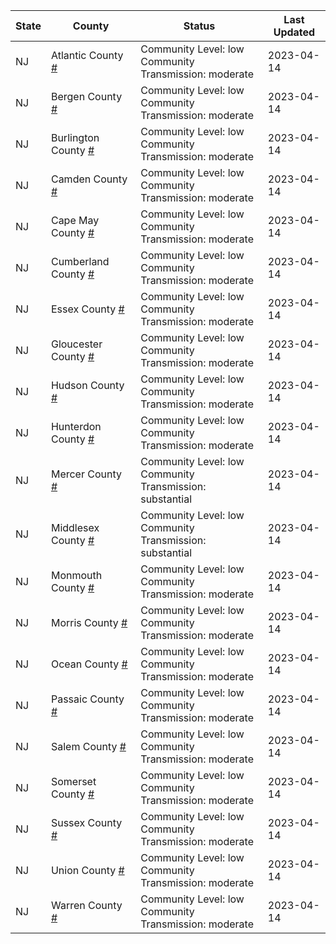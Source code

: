 State | County | Status | Last Updated
--- | --- | --- | --- 
NJ | Atlantic County <a href="#atlantic_county">#</a> | <a name="atlantic_county"></a>Community Level: low<br/>Community Transmission: moderate | 2023-04-14
NJ | Bergen County <a href="#bergen_county">#</a> | <a name="bergen_county"></a>Community Level: low<br/>Community Transmission: moderate | 2023-04-14
NJ | Burlington County <a href="#burlington_county">#</a> | <a name="burlington_county"></a>Community Level: low<br/>Community Transmission: moderate | 2023-04-14
NJ | Camden County <a href="#camden_county">#</a> | <a name="camden_county"></a>Community Level: low<br/>Community Transmission: moderate | 2023-04-14
NJ | Cape May County <a href="#cape_may_county">#</a> | <a name="cape_may_county"></a>Community Level: low<br/>Community Transmission: moderate | 2023-04-14
NJ | Cumberland County <a href="#cumberland_county">#</a> | <a name="cumberland_county"></a>Community Level: low<br/>Community Transmission: moderate | 2023-04-14
NJ | Essex County <a href="#essex_county">#</a> | <a name="essex_county"></a>Community Level: low<br/>Community Transmission: moderate | 2023-04-14
NJ | Gloucester County <a href="#gloucester_county">#</a> | <a name="gloucester_county"></a>Community Level: low<br/>Community Transmission: moderate | 2023-04-14
NJ | Hudson County <a href="#hudson_county">#</a> | <a name="hudson_county"></a>Community Level: low<br/>Community Transmission: moderate | 2023-04-14
NJ | Hunterdon County <a href="#hunterdon_county">#</a> | <a name="hunterdon_county"></a>Community Level: low<br/>Community Transmission: moderate | 2023-04-14
NJ | Mercer County <a href="#mercer_county">#</a> | <a name="mercer_county"></a>Community Level: low<br/>Community Transmission: substantial | 2023-04-14
NJ | Middlesex County <a href="#middlesex_county">#</a> | <a name="middlesex_county"></a>Community Level: low<br/>Community Transmission: substantial | 2023-04-14
NJ | Monmouth County <a href="#monmouth_county">#</a> | <a name="monmouth_county"></a>Community Level: low<br/>Community Transmission: moderate | 2023-04-14
NJ | Morris County <a href="#morris_county">#</a> | <a name="morris_county"></a>Community Level: low<br/>Community Transmission: moderate | 2023-04-14
NJ | Ocean County <a href="#ocean_county">#</a> | <a name="ocean_county"></a>Community Level: low<br/>Community Transmission: moderate | 2023-04-14
NJ | Passaic County <a href="#passaic_county">#</a> | <a name="passaic_county"></a>Community Level: low<br/>Community Transmission: moderate | 2023-04-14
NJ | Salem County <a href="#salem_county">#</a> | <a name="salem_county"></a>Community Level: low<br/>Community Transmission: moderate | 2023-04-14
NJ | Somerset County <a href="#somerset_county">#</a> | <a name="somerset_county"></a>Community Level: low<br/>Community Transmission: moderate | 2023-04-14
NJ | Sussex County <a href="#sussex_county">#</a> | <a name="sussex_county"></a>Community Level: low<br/>Community Transmission: moderate | 2023-04-14
NJ | Union County <a href="#union_county">#</a> | <a name="union_county"></a>Community Level: low<br/>Community Transmission: moderate | 2023-04-14
NJ | Warren County <a href="#warren_county">#</a> | <a name="warren_county"></a>Community Level: low<br/>Community Transmission: moderate | 2023-04-14
